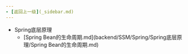 ```yaml
---
- [返回上一级](_sidebar.md) 
---
```

- Spring底层原理
	 - [Spring Bean的生命周期.md](backend/SSM/Spring/Spring底层原理/Spring Bean的生命周期.md)
